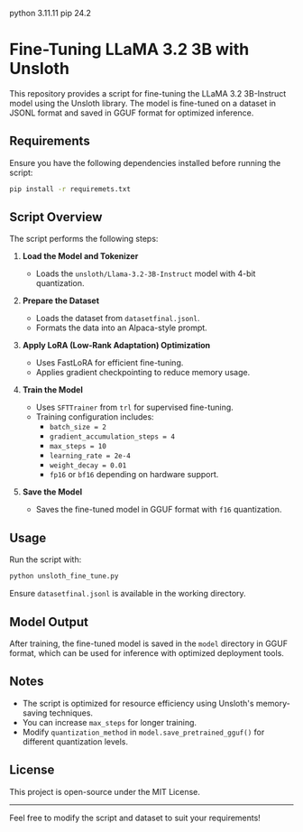 python 3.11.11
pip 24.2

# Fine-Tuning LLaMA 3.2 3B with Unsloth

This repository provides a script for fine-tuning the LLaMA 3.2 3B-Instruct model using the Unsloth library. The model is fine-tuned on a dataset in JSONL format and saved in GGUF format for optimized inference.

## Requirements

Ensure you have the following dependencies installed before running the script:

```bash
pip install -r requiremets.txt
```

## Script Overview

The script performs the following steps:

1. **Load the Model and Tokenizer**
   - Loads the `unsloth/Llama-3.2-3B-Instruct` model with 4-bit quantization.

2. **Prepare the Dataset**
   - Loads the dataset from `datasetfinal.jsonl`.
   - Formats the data into an Alpaca-style prompt.

3. **Apply LoRA (Low-Rank Adaptation) Optimization**
   - Uses FastLoRA for efficient fine-tuning.
   - Applies gradient checkpointing to reduce memory usage.

4. **Train the Model**
   - Uses `SFTTrainer` from `trl` for supervised fine-tuning.
   - Training configuration includes:
     - `batch_size = 2`
     - `gradient_accumulation_steps = 4`
     - `max_steps = 10`
     - `learning_rate = 2e-4`
     - `weight_decay = 0.01`
     - `fp16` or `bf16` depending on hardware support.

5. **Save the Model**
   - Saves the fine-tuned model in GGUF format with `f16` quantization.

## Usage

Run the script with:

```bash
python unsloth_fine_tune.py
```

Ensure `datasetfinal.jsonl` is available in the working directory.

## Model Output

After training, the fine-tuned model is saved in the `model` directory in GGUF format, which can be used for inference with optimized deployment tools.

## Notes
- The script is optimized for resource efficiency using Unsloth's memory-saving techniques.
- You can increase `max_steps` for longer training.
- Modify `quantization_method` in `model.save_pretrained_gguf()` for different quantization levels.

## License
This project is open-source under the MIT License.

---

Feel free to modify the script and dataset to suit your requirements!



